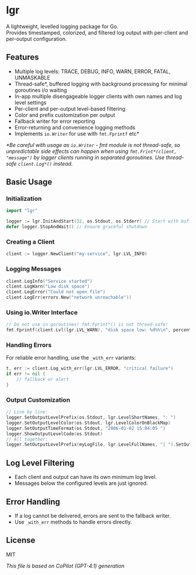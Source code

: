 # lgr

A lightweight, levelled logging package for Go.  
Provides timestamped, colorized, and filtered log output with per-client and per-output configuration.

## Features

- Multiple log levels: TRACE, DEBUG, INFO, WARN, ERROR, FATAL, UNMASKABLE
- Thread-safe*, buffered logging with background processing for minimal goroutines i/o waiting
- In-app multiple disengageable logger clients with own names and log level settings
- Per-client and per-output level-based filtering
- Color and prefix customization per output
- Fallback writer for error reporting
- Error-returning and convenience logging methods
- Implements `io.Writer` for use with `fmt.Fprintf` etc*

_*Be careful with usage as `io.Writer` - fmt module is not thread-safe, so unpredictable side effects can happen when using `fmt.Frint*(client, "message")` by logger clients running in separated goroutines. Use thread-safe `client.Log*()` instead._

## Basic Usage

### Initialization

```go
import "lgr"

logger := lgr.InitAndStart(32, os.Stdout, os.Stderr) // Start with buffer size 32 and two outputs
defer logger.StopAndWait() // Ensure graceful shutdown
```

### Creating a Client

```go
client := logger.NewClient("my-service", lgr.LVL_INFO)
```

### Logging Messages

```go
client.LogInfo("Service started")
client.LogWarn("Low disk space")
client.LogError("Could not open file")
client.LogErr(errors.New("network unreachable"))
```

### Using io.Writer Interface

```go
// Do not use in goroutines! fmt.Fprint*() is not thread-safe!
fmt.Fprintf(client.Lvl(lgr.LVL_WARN), "disk space low: %d%%\n", percent)
```

### Handling Errors

For reliable error handling, use the `_with_err` variants:

```go
t, err := client.Log_with_err(lgr.LVL_ERROR, "critical failure")
if err != nil {
    // fallback or alert
}
```

### Output Customization

```go
// Line by line:
logger.SetOutputLevelPrefix(os.Stdout, lgr.LevelShortNames, ": ")
logger.SetOutputLevelColor(os.Stdout, lgr.LevelColorOnBlackMap)
logger.SetOutputTimeFormat(os.Stdout, "2006-01-02 15:04:05 ")
logger.ShowOutputLevelCode(os.Stdout)
// All together:
logger.SetOutputLevelPrefix(myLogFile, lgr.LevelFullNames, "| ").SetOutputTimeFormat(myLogFile, "2006-01-02 15:04:05 ").ShowOutputLevelCode(myLogFile)
```

## Log Level Filtering

- Each client and output can have its own minimum log level.
- Messages below the configured levels are just ignored.

## Error Handling

- If a log cannot be delivered, errors are sent to the fallback writer.
- Use `_with_err` methods to handle errors directly.

## License

MIT

_This file is based on CoPilot (GPT-4.1) generation_